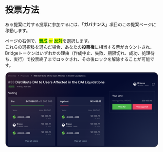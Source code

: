 # 投票方法

ある提案に対する投票に参加するには、「**ガバナンス**」項目のこの提案ページに移動します。

ページの右側で、<mark style="color:green;">**賛成**</mark> <mark style="color:green;">or</mark> <mark style="color:green;">**反対**</mark>を選択します。\
これらの選択肢を選んだ場合、あなたの**投票権**に相当する票がカウントされ、Bridgeトークンはいずれかの理由（作成中止、失敗、期限切れ、成功、処理待ち、実行）で投票終了までロックされ、その後ロックを解除することが可能です。

![](<../../../.gitbook/assets/image (33).png>)
